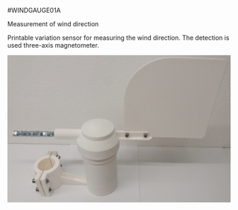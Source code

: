 <!--- PrjInfo ---> <!--- Please remove this line after manually editing --->
<!--- 00a56be08b96043df9e37d6aff7b6990 --->
<!--- Created:20170112-18:22: ---> 
<!--- Author:Mlab: ---> 
<!--- AuthorEmail:mlab@mlab.cz: ---> 
<!--- Tags:imported: ---> 
<!--- Ust:None: ---> 
<!--- Name:WINDGAUGE01A: --->
#WINDGAUGE01A 
<!--- LongName --->
Measurement of wind direction
<!--- ELongName ---> 

<!--- Lead --->
Printable variation sensor for measuring the wind direction. The detection is used three-axis magnetometer.
<!--- ELead ---> 

![LeadImg](WINDGAUGE01A_small.jpg) 


​
​
<!--- Description --->
<!--- EDescription --->
<!--- Content --->
<!--- EContent --->
            
